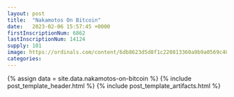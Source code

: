```yaml
---
layout: post
title:  "Nakamotos On Bitcoin"
date:   2023-02-06 15:57:45 +0000
firstInscriptionNum: 6862
lastInscriptionNum: 14124
supply: 101
image: https://ordinals.com/content/6db8623d5d8f1c220813360a9b9a0569c40f7bf7b6ba0562419c1fc7b23e0e05i0
categories:
---
```

{% assign data = site.data.nakamotos-on-bitcoin %}
{% include post_template_header.html %}
{% include post_template_artifacts.html %}